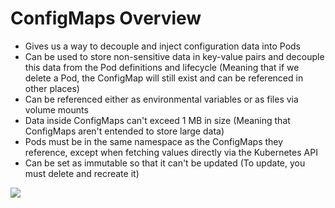 # ConfigMaps Overview

* Gives us a way to decouple and inject configuration data into Pods
* Can be used to store non-sensitive data in key-value pairs and decouple this data from the Pod definitions and lifecycle (Meaning that if we delete a Pod, the ConfigMap will still exist and can be referenced in other places)
* Can be referenced either as environmental variables or as files via volume mounts
* Data inside ConfigMaps can't exceed 1 MB in size (Meaning that ConfigMaps aren't entended to store large data)
* Pods must be in the same namespace as the ConfigMaps they reference, except when fetching values directly via the Kubernetes API
* Can be set as immutable so that it can't be updated (To update, you must delete and recreate it)

![](https://github.com/JonmarCorpuz/SecondBrain/blob/main/Assets/Whitespace.png)
